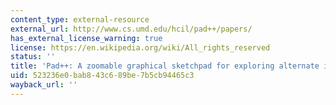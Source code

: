 ```yaml
---
content_type: external-resource
external_url: http://www.cs.umd.edu/hcil/pad++/papers/
has_external_license_warning: true
license: https://en.wikipedia.org/wiki/All_rights_reserved
status: ''
title: 'Pad++: A zoomable graphical sketchpad for exploring alternate interface physics'
uid: 523236e0-bab8-43c6-89be-7b5cb94465c3
wayback_url: ''
---
```

